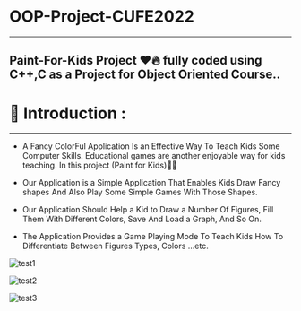 # OOP-Project-CUFE2022
---
 Paint-For-Kids Project :heart::fire: fully coded using C++,C as a Project for Object Oriented Course.. 
---
# 🚀 Introduction : 
---

 - A Fancy ColorFul Application Is an Effective Way To Teach Kids Some Computer Skills.
Educational games are another enjoyable way for kids teaching.
In this project (Paint for Kids)👦🔥

- Our Application is a Simple Application That Enables Kids Draw Fancy shapes And Also Play Some
Simple Games With Those Shapes.

- Our Application Should Help a Kid to Draw a Number Of Figures, Fill
Them With Different Colors, Save And Load a Graph, And So On.
- The Application Provides a Game Playing Mode To Teach Kids 
How To Differentiate Between Figures Types, Colors …etc.

![test1](https://user-images.githubusercontent.com/40190772/51830239-1325f800-22f8-11e9-9b02-7e1177642eb6.png)

![test2](https://user-images.githubusercontent.com/40190772/51830240-1325f800-22f8-11e9-8171-404b8dee9f93.png)

![test3](https://user-images.githubusercontent.com/40190772/51830249-1ae59c80-22f8-11e9-8228-3475d079b175.png)




